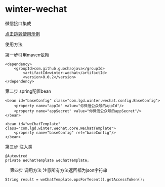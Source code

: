 # winter-wechat
微信接口集成

[点击跳转使用示例](https://github.com/guochaojava/winter-wechat-demo)

使用方法

第一步引用maven依赖

    <dependency>
	    <groupId>com.github.guochaojava</groupId>
		    <artifactId>winter-wechat</artifactId>
		    <version>0.0.2</version>
	</dependency>

第二步 spring配置bean

    <bean id="baseConfig" class="com.lgd.winter.wechat.config.BaseConfig">
        <property name="appId" value="你微信公众号的appId"/>
        <property name="appSecret" value="你微信公众号的appSecret"/>
    </bean>

    <bean id="weChatTemplate" class="com.lgd.winter.wechat.core.WeChatTemplate">
        <property name="baseConfig" ref="baseConfig"/>
    </bean>
第三步 注入类

    @Autowired
    private WeChatTemplate weChatTemplate;
    
第四步 调用方法 注意所有方法返回都为json字符串

    String result = weChatTemplate.opsForTecent().getAccessToken();
